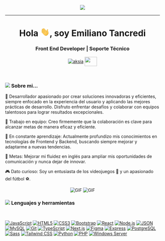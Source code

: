 <p align="center">
  <img src="https://github.com/thompsonemerson/thompsonemerson/raw/master/cover-thompson.png" height="200"/>
</p>
<hr>
<h1 align="center">Hola <img src="https://raw.githubusercontent.com/ABSphreak/ABSphreak/master/gifs/Hi.gif" width="30px">, soy Emiliano Tancredi</h1>
<h3 align="center">Front End Developer | Soporte Técnico </h3>
<p align="center">
<a href="https://www.linkedin.com/in/emiliano-tancredi/" target="blank"><img align="center" src="https://cdn.jsdelivr.net/npm/simple-icons@3.0.1/icons/linkedin.svg" alt="aksia" height="30" width="40" /></a>
 <a href = "mailto: emitancredi2015@gmail.com"><img align="center" src="https://simpleicons.org/icons/gmail.svg" height="30" width="40" /></a>
</p>
</p>

<br>


### <img src="https://media.giphy.com/media/ObNTw8Uzwy6KQ/giphy.gif" width="30px"> Sobre mi...


🚀 Desarrollador apasionado por crear soluciones innovadoras y eficientes, siempre enfocado en la experiencia del usuario y aplicando las mejores prácticas de desarrollo. Disfruto enfrentar desafíos y colaborar con equipos talentosos para lograr resultados excepcionales.

👥 Trabajo en equipo: Creo firmemente que la colaboración es clave para alcanzar metas de manera eficaz y eficiente.

🌱 En constante aprendizaje: Actualmente profundizo mis conocimientos en tecnologías de Frontend y Backend, buscando siempre mejorar y adaptarme a nuevas tendencias.

🎯 Metas: Mejorar mi fluidez en inglés para ampliar mis oportunidades de comunicación y nunca dejar de innovar.

🎮 Dato curioso: Soy un entusiasta de los videojuegos 👾 y un apasionado del fútbol ⚽.



<div align="center">
  <img alt="GIF" src="https://media1.giphy.com/media/v1.Y2lkPTc5MGI3NjExemMyeDU1cG1sYzRodGliM2N2Mnd6bWcybnVxdWxzdnZxY3JsbDNzbyZlcD12MV9pbnRlcm5hbF9naWZfYnlfaWQmY3Q9Zw/bGgsc5mWoryfgKBx1u/giphy.webp" height="300px" />
  
  <img alt="GIF" src="https://media4.giphy.com/media/v1.Y2lkPTc5MGI3NjExaDd1anVrYjZ0anY0Z3FweGZzaHg3YjZvMDcwaHEwNXZlM2hmYnp6ZSZlcD12MV9pbnRlcm5hbF9naWZfYnlfaWQmY3Q9Zw/xT9IgzoKnwFNmISR8I/giphy.webp" height="300px"/>
</div>

  
### <img src="https://media.giphy.com/media/ObNTw8Uzwy6KQ/giphy.gif" width="30px"> Lenguajes y herramientas

<br />

[![JavaScript](https://img.shields.io/badge/-JavaScript-F7DF1E?style=for-the-badge&logo=javascript&logoColor=black&link=https://github.com/EmilianoTancredi21)](https://github.com/EmilianoTancredi21)
[![HTML5](https://img.shields.io/badge/-HTML5-E34F26?style=for-the-badge&logo=html5&logoColor=white&link=https://github.com/EmilianoTancredi21)](https://github.com/EmilianoTancredi21)
[![CSS3](https://img.shields.io/badge/-CSS3-1572B6?style=for-the-badge&logo=css3&logoColor=white&link=https://github.com/EmilianoTancredi21)](https://github.com/EmilianoTancredi21)
[![Bootstrap](https://img.shields.io/badge/-Bootstrap-563D7C?style=for-the-badge&logo=bootstrap&logoColor=white&link=https://github.com/EmilianoTancredi21)](https://github.com/EmilianoTancredi21)
[![React](https://img.shields.io/badge/-React-61DAFB?style=for-the-badge&logo=react&logoColor=black&link=https://github.com/EmilianoTancredi21)](https://github.com/EmilianoTancredi21)
[![Node.js](https://img.shields.io/badge/-Node.js-339933?style=for-the-badge&logo=node.js&logoColor=white&link=https://github.com/EmilianoTancredi21)](https://github.com/EmilianoTancredi21)
[![JSON](https://img.shields.io/badge/-JSON-000000?style=for-the-badge&logo=json&logoColor=white&link=https://github.com/EmilianoTancredi21)](https://github.com/EmilianoTancredi21)
[![MySQL](https://img.shields.io/badge/-MySQL-4479A1?style=for-the-badge&logo=mysql&logoColor=white&link=https://github.com/EmilianoTancredi21)](https://github.com/EmilianoTancredi21)
[![Git](https://img.shields.io/badge/-Git-F05032?style=for-the-badge&logo=git&logoColor=white&link=https://github.com/EmilianoTancredi21)](https://github.com/EmilianoTancredi21)
[![TypeScript](https://img.shields.io/badge/-TypeScript-007ACC?style=for-the-badge&logo=typescript&logoColor=white&link=https://github.com/EmilianoTancredi21)](https://github.com/EmilianoTancredi21)
[![Next.js](https://img.shields.io/badge/-Next.js-000000?style=for-the-badge&logo=next.js&logoColor=white&link=https://github.com/EmilianoTancredi21)](https://github.com/EmilianoTancredi21)
[![Figma](https://img.shields.io/badge/-Figma-F24E1E?style=for-the-badge&logo=figma&logoColor=white&link=https://github.com/EmilianoTancredi21)](https://github.com/EmilianoTancredi21)
[![Express](https://img.shields.io/badge/-Express-000000?style=for-the-badge&logo=express&logoColor=white&link=https://github.com/EmilianoTancredi21)](https://github.com/EmilianoTancredi21)
[![PostgreSQL](https://img.shields.io/badge/-PostgreSQL-336791?style=for-the-badge&logo=postgresql&logoColor=white&link=https://github.com/EmilianoTancredi21)](https://github.com/EmilianoTancredi21)
[![Sass](https://img.shields.io/badge/-Sass-CC6699?style=for-the-badge&logo=sass&logoColor=white&link=https://github.com/EmilianoTancredi21)](https://github.com/EmilianoTancredi21)
[![Tailwind CSS](https://img.shields.io/badge/-Tailwind%20CSS-38B2AC?style=for-the-badge&logo=tailwind-css&logoColor=white&link=https://github.com/EmilianoTancredi21)](https://github.com/EmilianoTancredi21)
[![Python](https://img.shields.io/badge/-Python-3776AB?style=for-the-badge&logo=python&logoColor=white&link=https://github.com/EmilianoTancredi21)](https://github.com/EmilianoTancredi21)
[![PHP](https://img.shields.io/badge/-PHP-777BB4?style=for-the-badge&logo=php&logoColor=white&link=https://github.com/EmilianoTancredi21)](https://github.com/EmilianoTancredi21)
[![Windows Server](https://img.shields.io/badge/-Windows%20Server-0078D6?style=for-the-badge&logo=windows-server&logoColor=white&link=https://github.com/EmilianoTancredi21)](https://github.com/EmilianoTancredi21)


